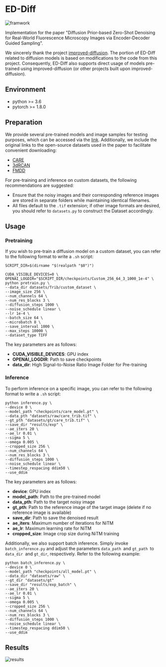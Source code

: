 # ED-Diff

![framwork](./figs/framwork.jpg)

Implementation for the paper  "Diffusion Prior-based Zero-Shot Denoising for Real-World Fluorescence Microscopy Images via Encoder-Decoder Guided Sampling".

We sincerely thank the project [improved-diffusion](https://github.com/openai/improved-diffusion). The portion of ED-Diff related to diffusion models is based on modifications to the code from this project. Consequently, ED-Diff also supports direct usage of models pre-trained using improved-diffusion (or other projects built upon improved-diffusion).

## Environment

* python >= 3.6
* pytorch >= 1.8.0

## Preparation

We provide several pre-trained models and image samples for testing purposes, which can be accessed via the [link](https://drive.google.com/drive/folders/17_3fs9Ratmy_tObAUgrcpFO8jheeidch?usp=drive_link). Additionally, we include the original links to the open-source datasets used in the paper to facilitate convenient downloading:

* [CARE](https://edmond.mpg.de/dataset.xhtml?persistentId=doi:10.17617/3.FDFZOF)
* [3dRCAN](https://zenodo.org/record/4624364#.Y6pszdVByyB)
* [FMDD](https://gigadb.org/dataset/100888)

For pre-training and inference on custom datasets, the following recommendations are suggested:

- Ensure that the noisy images and their corresponding reference images are stored in separate folders while maintaining identical filenames.
- All files default to the `.tif` extension; if other image formats are desired, you should refer to `datasets.py` to construct the Dataset accordingly.

## Usage

### Pretraining

If you wish to pre-train a diffusion model on a custom dataset, you can refer to the following format to write a `.sh` script:

```shell
SCRIPT_DIR=$(dirname "$(realpath "$0")")

CUDA_VISIBLE_DEVICES=0 \
OPENAI_LOGDIR="$SCRIPT_DIR/checkpoints/Custom_256_64_3_1000_1e-4" \
python pretrain.py \
--data_dir datasets/Trib/custom_dataset \
--image_size 256 \
--num_channels 64 \
--num_res_blocks 3 \
--diffusion_steps 1000 \
--noise_schedule linear \
--lr 1e-4 \
--batch_size 64 \
--microbatch 8 \
--save_interval 1000 \
--max_steps 10000 \
--dataset_type TIFF
```

The key parameters are as follows:

- **CUDA_VISIBLE_DEVICES**: GPU index
- **OPENAI_LOGDIR**: Path to save checkpoints
- **data_dir**: High Signal-to-Noise Ratio Image Folder for Pre-training

### Inference

To perform inference on a specific image, you can refer to the following format to write a `.sh` script:

```shell
python inference.py \
--device 0 \
--model_path "checkpoints/care_model.pt" \
--data_pth "datasets/raw/care_trib.tif" \
--gt_pth "datasets/gt/care_trib.tif" \
--save_dir "results/exp" \
--ae_iters 20 \
--ae_lr 0.01 \
--sigma 5 \
--omega 0.005 \
--cropped_size 256 \
--num_channels 64 \
--num_res_blocks 3 \
--diffusion_steps 1000 \
--noise_schedule linear \
--timestep_respacing ddim50 \
--use_ddim
```

The key parameters are as follows:

- **device**: GPU index
- **model_path**: Path to the pre-trained model
- **data_pth**: Path to the target noisy image
- **gt_pth**: Path to the reference image of the target image (delete if no reference image is available)
- **save_dir**: Path to save the denoised result
- **ae_iters**: Maximum number of iterations for NiTM
- **ae_lr**: Maximum learning rate for NiTM
- **cropped_size**: Image crop size during NiTM training

Additionally, we also support batch inference. Simply invoke `batch_inference.py` and adjust the parameters `data_path `and `gt_path `to `data_dir `and `gt_dir`, respectively. Refer to the following example:

```shell
python batch_inference.py \
--device 0 \
--model_path "checkpoints/all_model.pt" \
--data_dir "datasets/raw" \
--gt_dir "datasets/gt"
--save_dir "results/exp_batch" \
--ae_iters 20 \
--ae_lr 0.01 \
--sigma 5 \
--omega 0.005 \
--cropped_size 256 \
--num_channels 64 \
--num_res_blocks 3 \
--diffusion_steps 1000 \
--noise_schedule linear \
--timestep_respacing ddim50 \
--use_ddim
```

## Results

![results](./figs/results.jpg)
